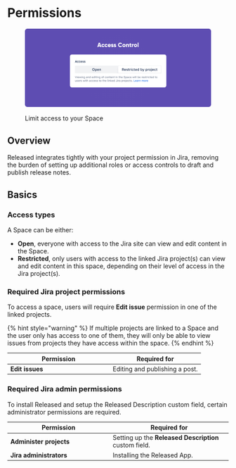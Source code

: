 # Permissions

<figure><img src="../.gitbook/assets/Permissions - Header.png" alt=""><figcaption><p>Limit access to your Space</p></figcaption></figure>

## Overview

Released integrates tightly with your project permission in Jira, removing the burden of setting up additional roles or access controls to draft and publish release notes.&#x20;

## Basics

### Access types

A Space can be either:

* **Open**, everyone with access to the Jira site can view and edit content in the Space.&#x20;
* **Restricted**, only users with access to the linked Jira project(s) can view and edit content in this space, depending on their level of access in the Jira project(s).&#x20;

### Required Jira project permissions

To access a space, users will require **Edit issue** permission in one of the linked projects.

{% hint style="warning" %}
If multiple projects are linked to a Space and the user only has access to one of them, they will only be able to view issues from projects they have access within the space.&#x20;
{% endhint %}

<table><thead><tr><th width="219">Permission</th><th>Required for</th></tr></thead><tbody><tr><td><strong>Edit issues</strong></td><td>Editing and publishing a post. </td></tr></tbody></table>

### Required Jira admin permissions

To install Released and setup the Released Description custom field, certain administrator permissions are required.&#x20;

<table><thead><tr><th width="219">Permission</th><th>Required for</th></tr></thead><tbody><tr><td><strong>Administer projects</strong></td><td>Setting up the <strong>Released Description</strong> custom field.</td></tr><tr><td><strong>Jira administrators</strong></td><td>Installing the Released App.</td></tr></tbody></table>

